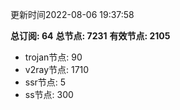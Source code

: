 更新时间2022-08-06 19:37:58

**总订阅: 64**
**总节点: 7231**
**有效节点: 2105**
- trojan节点: 90
- v2ray节点: 1710
- ssr节点: 5
- ss节点: 300

